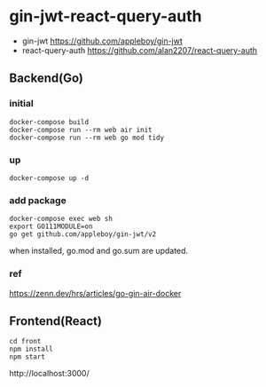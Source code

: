 # gin-jwt-react-query-auth

 - gin-jwt https://github.com/appleboy/gin-jwt
 - react-query-auth https://github.com/alan2207/react-query-auth

## Backend(Go)

### initial

```
docker-compose build
docker-compose run --rm web air init
docker-compose run --rm web go mod tidy
```

### up

```
docker-compose up -d
```

### add package

```
docker-compose exec web sh
export GO111MODULE=on
go get github.com/appleboy/gin-jwt/v2
```

when installed, go.mod and go.sum are updated.

### ref 

https://zenn.dev/hrs/articles/go-gin-air-docker

## Frontend(React)

```
cd front
npm install
npm start
```

http://localhost:3000/
